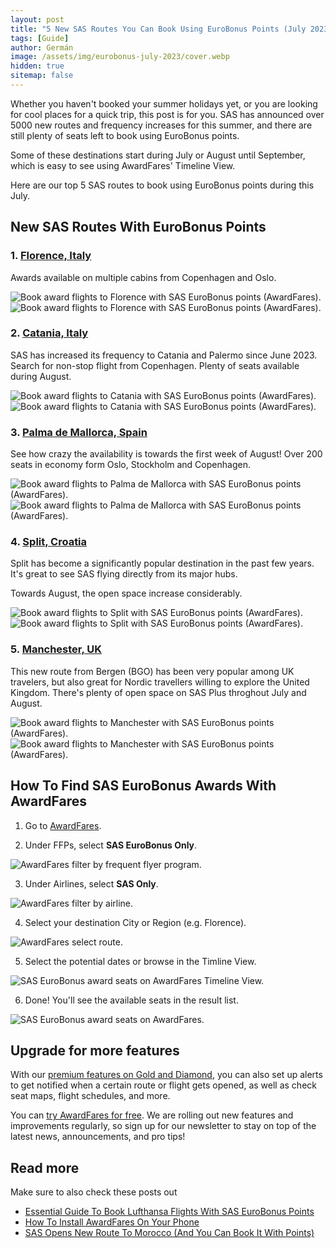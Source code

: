 ```yaml
---
layout: post
title: "5 New SAS Routes You Can Book Using EuroBonus Points (July 2023) "
tags: [Guide]
author: Germán
image: /assets/img/eurobonus-july-2023/cover.webp
hidden: true
sitemap: false
---
```


Whether you haven't booked your summer holidays yet, or you are looking for cool places for a quick trip, this post is for you. SAS has announced over 5000 new routes and frequency increases for this summer, and there are still plenty of seats left to book using EuroBonus points.

Some of these destinations start during July or August until September, which is easy to see using AwardFares' Timeline View.

Here are our top 5 SAS routes to book using EuroBonus points during this July.

## New SAS Routes With EuroBonus Points

### 1. [Florence, Italy](https://awardfares.com/search?zone:Scandinavia.FLR.;a:SK;z:eurobonus)

Awards available on multiple cabins from Copenhagen and Oslo.

<img src="/assets/img/eurobonus-july-2023/florence-2.webp" alt="Book award flights to Florence with SAS EuroBonus points (AwardFares)." />

<img src="/assets/img/eurobonus-july-2023/florence-1.webp" alt="Book award flights to Florence with SAS EuroBonus points (AwardFares)." />



### 2. [Catania, Italy](https://awardfares.com/search?zone:Scandinavia.CTA.;a:SK;z:eurobonus)

SAS has increased its frequency to Catania and Palermo since June 2023. Search for non-stop flight from Copenhagen. Plenty of seats available during August.

<img src="/assets/img/eurobonus-july-2023/catania-2.webp" alt="Book award flights to Catania with SAS EuroBonus points (AwardFares)." />

<img src="/assets/img/eurobonus-july-2023/catania-1.webp" alt="Book award flights to Catania with SAS EuroBonus points (AwardFares)." />


### 3. [Palma de Mallorca, Spain](https://awardfares.com/search?zone:Scandinavia.SPU.;a:SK;o:duration;so:asc;z:eurobonus)

See how crazy the availability is towards the first week of August! Over 200 seats in economy form Oslo, Stockholm and Copenhagen.

<img src="/assets/img/eurobonus-july-2023/palma-2.webp" alt="Book award flights to Palma de Mallorca with SAS EuroBonus points (AwardFares)." />

<img src="/assets/img/eurobonus-july-2023/palma-1.webp" alt="Book award flights to Palma de Mallorca with SAS EuroBonus points (AwardFares)." />



### 4. [Split, Croatia](https://awardfares.com/search?zone:Scandinavia.SPU.;a:SK;z:eurobonus)

Split has become a significantly popular destination in the past few years. It's great to see SAS flying directly from its major hubs. 

Towards August, the open space increase considerably. 

<img src="/assets/img/eurobonus-july-2023/split-2.webp" alt="Book award flights to Split with SAS EuroBonus points (AwardFares)." />

<img src="/assets/img/eurobonus-july-2023/split-1.webp" alt="Book award flights to Split with SAS EuroBonus points (AwardFares)." />


### 5. [Manchester, UK](https://awardfares.com/search?BGO.MAN.;a:SK;z:eurobonus)

This new route from Bergen (BGO) has been very popular among UK travelers, but also great for Nordic travellers willing to explore the United Kingdom. There's plenty of open space on SAS Plus throghout July and August.

<img src="/assets/img/eurobonus-july-2023/manchester-2.webp" alt="Book award flights to Manchester with SAS EuroBonus points (AwardFares)." />

<img src="/assets/img/eurobonus-july-2023/manchester-1.webp" alt="Book award flights to Manchester with SAS EuroBonus points (AwardFares)." />


## How To Find SAS EuroBonus Awards With AwardFares

1. Go to [AwardFares](https://awardfares.com/search).

2. Under FFPs, select **SAS EuroBonus Only**.
<img src="/assets/img/eurobonus-july-2023/ffp-sas.webp" alt="AwardFares filter by frequent flyer program." />

3. Under Airlines, select **SAS Only**.
<img src="/assets/img/eurobonus-july-2023/airline-sas.webp" alt="AwardFares filter by airline." />

4. Select your destination City or Region (e.g. Florence).
<img src="/assets/img/eurobonus-july-2023/route.webp" alt="AwardFares select route." />

5. Select the potential dates or browse in the Timline View.
<img src="/assets/img/eurobonus-july-2023/florence-2.webp" alt="SAS EuroBonus award seats on AwardFares Timeline View." />

6. Done! You'll see the available seats in the result list.
<img src="/assets/img/eurobonus-july-2023/florence-1.webp" alt="SAS EuroBonus award seats on AwardFares." />


## Upgrade for more features

With our [premium features on Gold and Diamond](https://awardfares.com/pricing), you can also set up alerts to get notified when a certain route or flight gets opened, as well as check seat maps, flight schedules, and more.

You can [try AwardFares for free](https://awardfares.com/). We are rolling out new features and improvements regularly, so sign up for our newsletter to stay on top of the latest news, announcements, and pro tips!

## Read more

Make sure to also check these posts out


- [Essential Guide To Book Lufthansa Flights With SAS EuroBonus Points](https://blog.awardfares.com/lufthansa-with-eurobonus-guide/)
- [How To Install AwardFares On Your Phone](https://blog.awardfares.com/awardfares-mobile-app/)
- [SAS Opens New Route To Morocco (And You Can Book It With Points)](https://blog.awardfares.com/sas-opens-route-to-morocco/)

